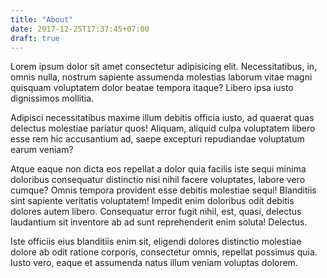 ```yaml
---
title: "About"
date: 2017-12-25T17:37:45+07:00
draft: true
---
```


Lorem ipsum dolor sit amet consectetur adipisicing elit. Necessitatibus, in, omnis nulla, nostrum sapiente assumenda molestias laborum vitae magni quisquam voluptatem dolor beatae tempora itaque? Libero ipsa iusto dignissimos mollitia.

Adipisci necessitatibus maxime illum debitis officia iusto, ad quaerat quas delectus molestiae pariatur quos! Aliquam, aliquid culpa voluptatem libero esse rem hic accusantium ad, saepe excepturi repudiandae voluptatum earum veniam?

Atque eaque non dicta eos repellat a dolor quia facilis iste sequi minima doloribus consequatur distinctio nisi nihil facere voluptates, labore vero cumque? Omnis tempora provident esse debitis molestiae sequi!
Blanditiis sint sapiente veritatis voluptatem! Impedit enim doloribus odit debitis dolores autem libero. Consequatur error fugit nihil, est, quasi, delectus laudantium sit inventore ab ad sunt reprehenderit enim soluta! Delectus.

Iste officiis eius blanditiis enim sit, eligendi dolores distinctio molestiae dolore ab odit ratione corporis, consectetur omnis, repellat possimus quia. Iusto vero, eaque et assumenda natus illum veniam voluptas dolorem.

